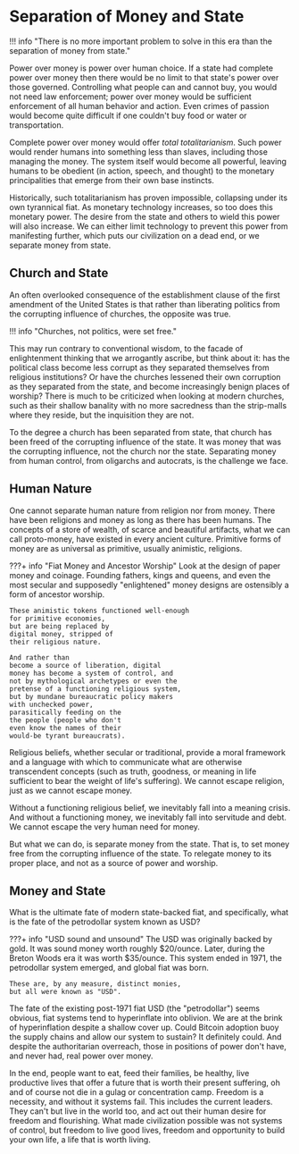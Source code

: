 # Separation of Money and State

!!! info "There is no more important problem to solve in this era than the separation of money from state."

Power over money is power over human choice.
If a state had complete power over money
 then there would be no limit to that state's 
 power over those governed.
Controlling what people can and cannot buy,
 you would not need law enforcement;
 power over money would be sufficient enforcement
 of all human behavior and action.
Even crimes of passion would become quite
 difficult if one couldn't buy food or water or
 transportation.

Complete power over money would offer
 *total totalitarianism*.
Such power would render
 humans into something less than slaves,
 including those managing the money.
The system itself would become all powerful,
 leaving humans to be obedient
 (in action, speech, and thought) 
 to the monetary principalities that 
 emerge from their own base instincts.

Historically, such totalitarianism has proven
 impossible, collapsing under its own
 tyrannical fiat.
As monetary technology increases,
 so too does this monetary power.
The desire
 from the state and others to wield
 this power will also increase.
We can either limit technology to prevent
 this power from manifesting further,
 which puts our civilization on a dead end,
 or we separate money from state.

 


## Church and State

An often overlooked consequence
 of the establishment clause of the
 first amendment of the United States 
 is that rather than liberating politics from
 the corrupting influence of churches,
 the opposite was true.

!!! info "Churches, not politics, were set free."

This may run contrary to conventional
 wisdom, to the facade of enlightenment
 thinking that we arrogantly ascribe,
 but think about it: has the
 political class become less corrupt 
 as they separated themselves from religious
 institutions?
Or have the churches lessened their
 own corruption as they separated
 from the state, and become increasingly 
 benign places of worship?
There is much to be criticized when looking
 at modern churches, such as their
 shallow banality with no more sacredness than
 the strip-malls where they reside, 
 but the
 inquisition
 they are not.

To the degree a church has been separated from
 state, that church has been freed of the
 corrupting influence of the state.
It was money that was the corrupting influence,
 not the church nor the state.
Separating money from human control, from
 oligarchs and autocrats, is the challenge
 we face.




## Human Nature 

One cannot separate human nature from religion
 nor from money.
There have been religions and money
 as long as there has
 been humans.
The concepts of a store of wealth, of
 scarce and beautiful artifacts,
 what we can call
 proto-money,
 have existed in every ancient culture.
Primitive forms of money are as universal as
 primitive, usually 
 animistic,
 religions.

???+ info "Fiat Money and Ancestor Worship"
    Look at the design of paper money and coinage.
    Founding fathers, kings and queens, and
    even the most secular and supposedly 
    "enlightened" money designs are ostensibly
    a form of ancestor worship.

    These animistic tokens functioned well-enough
    for primitive economies,
    but are being replaced by
    digital money, stripped of
    their religious nature. 

    And rather than
    become a source of liberation, digital
    money has become a system of control, and
    not by mythological archetypes or even the
    pretense of a functioning religious system,
    but by mundane bureaucratic policy makers
    with unchecked power,
    parasitically feeding on the
    the people (people who don't
    even know the names of their
    would-be tyrant bureaucrats).

Religious beliefs, whether secular or traditional,
 provide a moral framework and a language
 with which to communicate what are
 otherwise transcendent concepts 
 (such as truth, goodness, or meaning in life sufficient
 to bear the weight of life's suffering).
We cannot escape religion, 
 just as we cannot escape money.

Without a functioning religious belief, 
 we inevitably fall into a 
 meaning crisis.
And without a functioning money,
 we inevitably fall into servitude and debt.
We cannot escape the very human need
 for money.

But what we can do, is separate money
 from the state.
That is, to set money free from the
 corrupting influence of the state.
To relegate money to its proper place,
 and not as a source of power and worship.




## Money and State

What is the ultimate fate of modern
 state-backed fiat,
 and specifically,
 what is the fate of
 the petrodollar system known as USD?

???+ info "USD sound and unsound"
    The USD was
    originally backed by gold.
    It was sound money worth roughly $20/ounce.
    Later, during the
    Breton Woods era
    it was worth $35/ounce.
    This system ended in 1971,
    the petrodollar system emerged,
    and global fiat was born.

    These are, by any measure, distinct monies,
    but all were known as "USD".

The fate of the existing
 post-1971 fiat USD (the "petrodollar")
 seems obvious,
 fiat systems tend to 
 hyperinflate into oblivion.
We are at the brink of hyperinflation
 despite a shallow cover up.
Could Bitcoin adoption buoy the supply chains
 and allow our system to sustain?
It definitely could.
And despite the authoritarian overreach,
 those in positions of power don't have,
 and never had, 
 real power over money.

In the end, people want to eat, 
 feed their families, be healthy, 
 live productive lives that offer a 
 future that is worth their present suffering, 
 oh and of course not 
 die in a gulag or concentration camp. 
Freedom is a necessity, 
 and without it systems fail. 
This includes the current leaders. 
They can't but live in the world too, 
 and act out their human desire for
 freedom and flourishing.
What made civilization possible was not
 systems of control, 
 but freedom to live good lives, 
 freedom and opportunity to build your own life,
 a life that is worth living.
